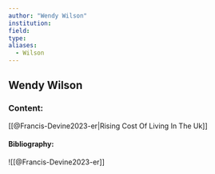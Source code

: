 ```yaml
---
author: "Wendy Wilson"
institution:
field:
type:
aliases:
  - Wilson
---
```


## Wendy Wilson

### Content:
[[@Francis-Devine2023-er|Rising Cost Of Living In The Uk]]

#### Bibliography:

![[@Francis-Devine2023-er]]